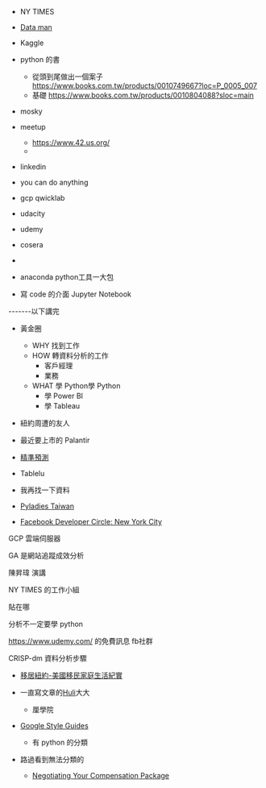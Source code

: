 

- NY TIMES

- [Data man](https://www.facebook.com/imDataMan)

- Kaggle

- python 的書
    - 從頭到尾做出一個案子 https://www.books.com.tw/products/0010749667?loc=P_0005_007
    - 基礎 https://www.books.com.tw/products/0010804088?sloc=main

- mosky

- meetup
    - https://www.42.us.org/
    - 

- linkedin
- you can do anything

- gcp qwicklab
- udacity
- udemy
- cosera
- 


- anaconda python工具一大包
- 寫 code 的介面 Jupyter Notebook

-------以下講完

- 黃金圈
    - WHY 找到工作
    - HOW 轉資料分析的工作
        - 客戶經理
        - 業務
    - WHAT 學 Python學 Python
        - 學 Power BI
        - 學 Tableau

- 紐約周遭的友人

- 最近要上市的 Palantir

- [精準預測](https://www.books.com.tw/products/0010598105)

- Tablelu


- 我再找一下資料
- [Pyladies Taiwan](https://www.facebook.com/pyladies.tw)

- [Facebook Developer Circle: New York City](https://www.facebook.com/groups/DevCNewYork)

GCP 雲端伺服器

GA 是網站追蹤成效分析

陳昇瑋 演講

NY TIMES 的工作小組

貼在哪



分析不一定要學 python

https://www.udemy.com/ 的免費訊息 fb社群

CRISP-dm 資料分析步驟

- [移居紐約-美國移民家庭生活紀實](https://www.facebook.com/freshinny/)


- 一直寫文章的[Huli](https://aszx87410.github.io/blog/medium)大大
    - 厘學院

- [Google Style Guides](https://google.github.io/styleguide/)
    - 有 python 的分類

- 路過看到無法分類的
	- [Negotiating Your Compensation Package](https://crossminds.ai/video/5f1ba1fc90adc8e590b4fd73)